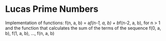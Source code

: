 # Lucas Prime Numbers
 Implementation of functions: f(n, a, b) = a*f(n-1, a, b) + b*f(n-2, a, b), for n > 1 and the function that calculates the sum of the terms of the sequence f(0, a, b), f(1, a, b), …, f(n, a, b)
